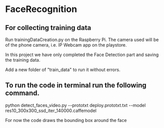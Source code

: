# FaceRecognition

## For collecting training data
Run trainingDataCreation.py on the Raspberry Pi.
The camera used will be of the phone camera, i.e. IP Webcam app on the playstore.

In this project we have only completed the Face Detection part and saving the training data.

Add a new folder of "train_data" to run it without errors.



## To run the code in terminal run the following command.

python detect_faces_video.py --prototxt deploy.prototxt.txt --model res10_300x300_ssd_iter_140000.caffemodel


For now the code draws the bounding box around the face
